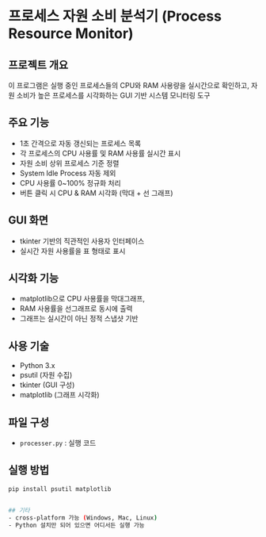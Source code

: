 # 프로세스 자원 소비 분석기 (Process Resource Monitor)

## 프로젝트 개요
이 프로그램은 실행 중인 프로세스들의 CPU와 RAM 사용량을 실시간으로 확인하고,
자원 소비가 높은 프로세스를 시각화하는 GUI 기반 시스템 모니터링 도구

## 주요 기능
- 1초 간격으로 자동 갱신되는 프로세스 목록
- 각 프로세스의 CPU 사용률 및 RAM 사용률 실시간 표시
- 자원 소비 상위 프로세스 기준 정렬
- System Idle Process 자동 제외
- CPU 사용률 0~100% 정규화 처리
- 버튼 클릭 시 CPU & RAM 시각화 (막대 + 선 그래프)

## GUI 화면
- tkinter 기반의 직관적인 사용자 인터페이스
- 실시간 자원 사용률을 표 형태로 표시

## 시각화 기능
- matplotlib으로 CPU 사용률을 막대그래프,
- RAM 사용률을 선그래프로 동시에 출력
- 그래프는 실시간이 아닌 정적 스냅샷 기반

## 사용 기술
- Python 3.x
- psutil (자원 수집)
- tkinter (GUI 구성)
- matplotlib (그래프 시각화)

## 파일 구성
- `processer.py` : 실행 코드

## 실행 방법
```bash
pip install psutil matplotlib


## 기타
- cross-platform 가능 (Windows, Mac, Linux)
- Python 설치만 되어 있으면 어디서든 실행 가능
